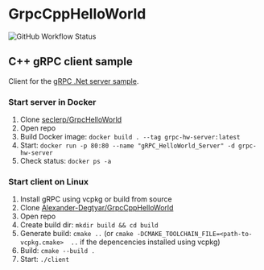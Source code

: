 # GrpcCppHelloWorld
![GitHub Workflow Status](https://img.shields.io/github/workflow/status/Alexander-Degtyar/GrpcCppHelloWorld/grpc-cpp-sample?logo=GitHub)
## C++ gRPC client sample

Client for the [gRPC .Net server sample](https://github.com/seclerp/GrpcHelloWorld "seclerp/GrpcHelloWorld").

### Start server in Docker
1. Clone [seclerp/GrpcHelloWorld](https://github.com/seclerp/GrpcHelloWorld "seclerp/GrpcHelloWorld")
2. Open repo
3. Build Docker image: `docker build . --tag grpc-hw-server:latest`
4. Start: `docker run -p 80:80 --name "gRPC_HelloWorld_Server" -d grpc-hw-server`
5. Check status: `docker ps -a`

### Start client on Linux
1. Install gRPC using vcpkg or build from source
2. Clone [Alexander-Degtyar/GrpcCppHelloWorld](https://github.com/Alexander-Degtyar/GrpcCppHelloWorld "Alexander-Degtyar/GrpcCppHelloWorld")
3. Open repo
4. Create build dir: `mkdir build && cd build`
5. Generate build: `cmake ..` (or `cmake -DCMAKE_TOOLCHAIN_FILE=<path-to-vcpkg.cmake>  ..` if the depencencies installed using vcpkg)
6. Build: `cmake --build .`
7. Start: `./client`
